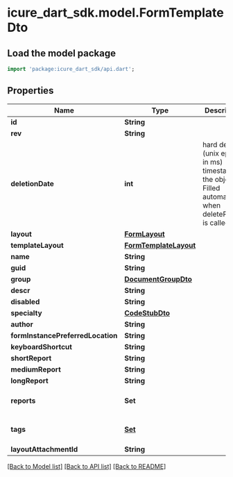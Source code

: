 # icure_dart_sdk.model.FormTemplateDto

## Load the model package
```dart
import 'package:icure_dart_sdk/api.dart';
```

## Properties
Name | Type | Description | Notes
------------ | ------------- | ------------- | -------------
**id** | **String** |  |
**rev** | **String** |  | [optional]
**deletionDate** | **int** | hard delete (unix epoch in ms) timestamp of the object. Filled automatically when deletePatient is called. | [optional]
**layout** | [**FormLayout**](FormLayout.md) |  | [optional]
**templateLayout** | [**FormTemplateLayout**](FormTemplateLayout.md) |  | [optional]
**name** | **String** |  | [optional]
**guid** | **String** |  | [optional]
**group** | [**DocumentGroupDto**](DocumentGroupDto.md) |  | [optional]
**descr** | **String** |  | [optional]
**disabled** | **String** |  | [optional]
**specialty** | [**CodeStubDto**](CodeStubDto.md) |  | [optional]
**author** | **String** |  | [optional]
**formInstancePreferredLocation** | **String** |  | [optional]
**keyboardShortcut** | **String** |  | [optional]
**shortReport** | **String** |  | [optional]
**mediumReport** | **String** |  | [optional]
**longReport** | **String** |  | [optional]
**reports** | **Set<String>** |  | [default to const {}]
**tags** | [**Set<CodeStubDto>**](CodeStubDto.md) |  | [default to const {}]
**layoutAttachmentId** | **String** |  | [optional]

[[Back to Model list]](../README.md#documentation-for-models) [[Back to API list]](../README.md#documentation-for-api-endpoints) [[Back to README]](../README.md)
